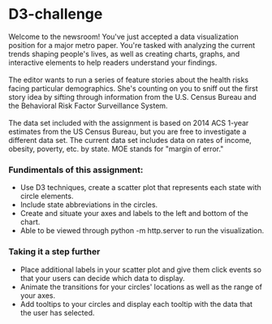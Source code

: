 # D3-challenge

Welcome to the newsroom! You've just accepted a data visualization position for a major metro paper. You're tasked with analyzing the current trends shaping people's lives, as well as creating charts, graphs, and interactive elements to help readers understand your findings. <br><br>
The editor wants to run a series of feature stories about the health risks facing particular demographics. She's counting on you to sniff out the first story idea by sifting through information from the U.S. Census Bureau and the Behavioral Risk Factor Surveillance System. <br><br>
The data set included with the assignment is based on 2014 ACS 1-year estimates from the US Census Bureau, but you are free to investigate a different data set. The current data set includes data on rates of income, obesity, poverty, etc. by state. MOE stands for "margin of error."


### Fundimentals of this assignment:

 * Use D3 techniques, create a scatter plot that represents each state with circle elements.
 * Include state abbreviations in the circles.
 * Create and situate your axes and labels to the left and bottom of the chart.
 * Able to be viewed through python -m http.server to run the visualization.
 
 ### Taking it a step further
 
  * Place additional labels in your scatter plot and give them click events so that your users can decide       which data to display. 
  * Animate the transitions for your circles' locations as well as the range of your axes.
  *  Add tooltips to your circles and display each tooltip with the data that the user has selected.
 
